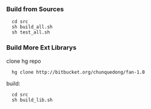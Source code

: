 


### Build from Sources ###
```
  cd src
  sh build_all.sh
  sh test_all.sh
```

### Build More Ext Librarys ###
clone hg repo
```
  hg clone http://bitbucket.org/chunquedong/fan-1.0
```
build:
```
  cd src
  sh build_lib.sh
```
